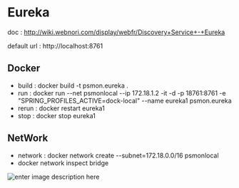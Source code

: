 # Eureka

doc : http://wiki.webnori.com/display/webfr/Discovery+Service+-+Eureka

default url :  http://localhost:8761

## Docker
* build : docker build -t psmon.eureka .
* run : docker run --net psmonlocal --ip 172.18.1.2 -it -d -p 18761:8761 -e "SPRING_PROFILES_ACTIVE=dock-local" --name eureka1 psmon.eureka
* rerun : docker restart eureka1
* stop : docker stop eureka1

## NetWork
* network : docker network create --subnet=172.18.0.0/16 psmonlocal
* docker network inspect bridge


![enter image description here](http://wiki.webnori.com/download/attachments/16646284/%EC%9C%A0%EB%A0%88%EC%B9%B41.png?api=v2)